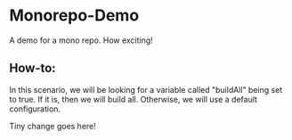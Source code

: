 # Monorepo-Demo
A demo for a mono repo. How exciting!

## How-to:

In this scenario, we will be looking for a variable called "buildAll" being set to true. If it is, then we will build all. Otherwise, we will use a default configuration.

Tiny change goes here!
